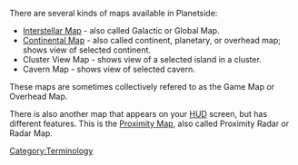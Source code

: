 There are several kinds of maps available in Planetside:

- [Interstellar Map](Interstellar_Map.md) - also called
  Galactic or Global Map.
- [Continental Map](Continental_Map.md) - also called
  continent, planetary, or overhead map; shows view of selected
  continent.
- Cluster View Map - shows view of a selected island in a cluster.
- Cavern Map - shows view of selected cavern.

These maps are sometimes collectively refered to as the Game Map or
Overhead Map.

There is also another map that appears on your [HUD](HUD.md)
screen, but has different features. This is the [Proximity
Map](Proximity_Map.md), also called Proximity Radar or Radar
Map.

[Category:Terminology](Category:Terminology.md)
